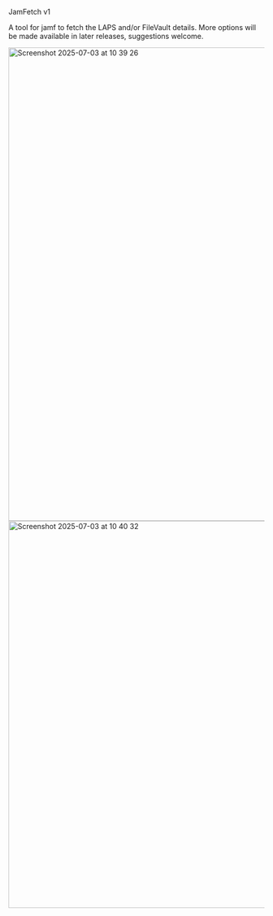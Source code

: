 JamFetch v1

A tool for jamf to fetch the LAPS and/or FileVault details. More options will be made available in later releases, suggestions welcome.

<img width="932" alt="Screenshot 2025-07-03 at 10 39 26" src="https://github.com/user-attachments/assets/0d3b158d-ce53-4837-b6d5-2919d520426f" />
<img width="762" alt="Screenshot 2025-07-03 at 10 40 32" src="https://github.com/user-attachments/assets/4eabb13a-62cd-4ff4-8538-1cf607c62b95" />
